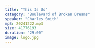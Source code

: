 ```yaml
---
title: "This Is Us"
category: "Boulevard of Broken Dreams"
speaker: "Charles Smith"
mp3: 20241222.mp3
size: 41776193
duration: "29:00"
image: logo.jpg
---
```

